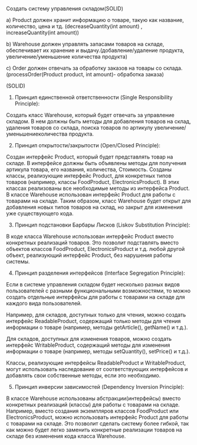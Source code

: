 Создать систему управления складом(SOLID)

a)  Product должен хранит информацию о товаре, такую как название, количество,
цена и тд. (decreaseQuantity(int amount) , increaseQuantity(int amount))

b)  Warehouse должен управлять запасами товаров на складе, обеспечивает их
хранение и выдачу.(добавление/удаление продукта, увеличение/уменьшение
количества продукта)

c)  Order должен отвечать за обработку заказов на товары со склада.
(processOrder(Product product, int amount)- обработка заказа)


(SOLID)

1. Принцип единственной ответственности (Single Responsibility Principle):

Создать класс Warehouse, который будет отвечать за управление складом. В нем должны быть методы для добавления товаров на склад, удаления товаров со склада, поиска товаров по артикулу увеличение/уменьшениеколичества продукта.

2. Принцип открытости/закрытости (Open/Closed Principle):

Создан интерфейс Product, который будет представлять товар на складе. В интерфейсе должны быть объявлены методы для получения артикула товара, его названия, количества, Стоимость.
Созданы классы, реализующие интерфейс Product, для конкретных типов товаров (например, классы FoodProduct, ElectronicsProduct). В этих классах реализованы все необходимые методы из интерфейса Product.
В классе Warehouse использован интерфейс Product для работы с товарами на складе. Таким образом, класс Warehouse будет открыт для добавления новых типов товаров на склад, но закрыт для изменения уже существующего кода.

3. Принцип подстановки Барбары Лисков (Liskov Substitution Principle):

В коде класса Warehouse использован интерфейс Product вместо конкретных реализаций товаров. Это позволит подставлять вместо объектов классов FoodProduct, ElectronicsProduct и т.д. любой другой объект, реализующий интерфейс Product, без нарушения работы системы.

4. Принцип разделения интерфейсов (Interface Segregation Principle):

Если в системе управления складом будет несколько разных видов пользователей с разными функциональными возможностями, то можно создать отдельные интерфейсы для работы с товарами на складе для каждого вида пользователей. 

Например, для складов, доступных только для чтения, можно создать интерфейс ReadableProduct, содержащий только методы для чтения информации о товаре (например, методы getArticle(), getName() и т.д.). 

Для складов, доступных для изменения товаров, можно создать интерфейс WritableProduct, содержащий методы для изменения информации о товаре (например, методы setQuantity(), setPrice() и т.д.). 

Классы, реализующие интерфейсы ReadableProduct и WritableProduct, могут использовать наследование от соответствующих интерфейсов и добавлять свои собственные методы, если это необходимо.

5. Принцип инверсии зависимостей (Dependency Inversion Principle):

В классе Warehouse использованы абстракции(интерфейсы) вместо конкретных реализаций (классы) для работы с товарами на складе. Например, вместо создания экземпляров классов FoodProduct или ElectronicsProduct, можно использовать интерфейс Product для работы с товарами на складе. Это позволит сделать систему более гибкой, так как можно будет легко заменить конкретные реализации товаров на складе без изменения кода класса Warehouse.